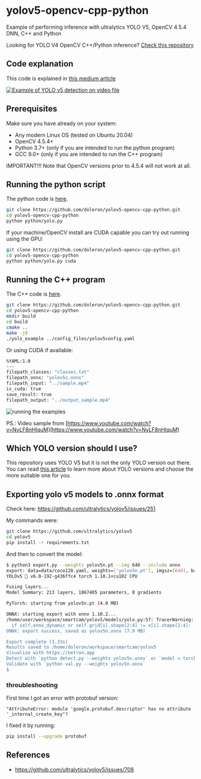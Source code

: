 # yolov5-opencv-cpp-python

Example of performing inference with ultralytics YOLO V5, OpenCV 4.5.4 DNN, C++ and Python

Looking for YOLO V4 OpenCV C++/Python inference? [Check this repository](https://github.com/doleron/yolov4-opencv-cpp-python)

## Code explanation

This code is explained in [this medium article](https://medium.com/@doleron/detecting-objects-with-yolov5-opencv-python-and-c-c7cf13d1483c)

[![Example of YOLO v5 detection on video file](http://img.youtube.com/vi/cHDLvp_NPOk/0.jpg)](http://www.youtube.com/watch?v=cHDLvp_NPOk "Example of YOLO v5 detection on video file")

## Prerequisites

Make sure you have already on your system:

- Any modern Linux OS (tested on Ubuntu 20.04)
- OpenCV 4.5.4+
- Python 3.7+ (only if you are intended to run the python program)
- GCC 9.0+ (only if you are intended to run the C++ program)

IMPORTANT!!! Note that OpenCV versions prior to 4.5.4 will not work at all.

## Running the python script

The python code is [here](python/yolo.py).

```bash
git clone https://github.com/doleron/yolov5-opencv-cpp-python.git
cd yolov5-opencv-cpp-python
python python/yolo.py 
```

If your machine/OpenCV install are CUDA capable you can try out running using the GPU:

```bash
git clone https://github.com/doleron/yolov5-opencv-cpp-python.git
cd yolov5-opencv-cpp-python
python python/yolo.py cuda
```

## Running the C++ program

The C++ code is [here](cpp/yolo.cpp).

```bash
git clone https://github.com/doleron/yolov5-opencv-cpp-python.git
cd yolov5-opencv-cpp-python
mkdir build
cd build
cmake ..
make -j8
./yolo_example ../config_files/yolov5config.yaml

```

Or using CUDA if available:

```bash
%YAML:1.0  
---  
filepath_classes: "classes.txt" 
filepath_onnx: "yolov5s.onnx" 
filepath_input: "../sample.mp4" 
is_cuda: true
save_result: true
filepath_output: "../output_sample.mp4" 
```

![running the examples](https://github.com/doleron/yolov5-opencv-cpp-python/raw/main/yolov5.png)

PS.: Video sample from [https://www.youtube.com/watch?v=NyLF8nHIquM](https://www.youtube.com/watch?v=NyLF8nHIquM)

## Which YOLO version should I use?

This repository uses YOLO V5 but it is not the only YOLO version out there. You can read [this article](https://towardsdatascience.com/yolo-v4-or-yolo-v5-or-pp-yolo-dad8e40f7109) to learn more about YOLO versions and choose the more suitable one for you.

## Exporting yolo v5 models to .onnx format

Check here: https://github.com/ultralytics/yolov5/issues/251

My commands were:

```bash
git clone https://github.com/ultralytics/yolov5
cd yolov5
pip install -r requirements.txt
```

And then to convert the model:

```bash
$ python3 export.py --weights yolov5n.pt --img 640 --include onnx
export: data=data/coco128.yaml, weights=['yolov5n.pt'], imgsz=[640], batch_size=1, device=cpu, half=False, inplace=False, train=False, optimize=False, int8=False, dynamic=False, simplify=False, opset=12, verbose=False, workspace=4, nms=False, agnostic_nms=False, topk_per_class=100, topk_all=100, iou_thres=0.45, conf_thres=0.25, include=['onnx']
YOLOv5 🚀 v6.0-192-g436ffc4 torch 1.10.1+cu102 CPU

Fusing layers... 
Model Summary: 213 layers, 1867405 parameters, 0 gradients

PyTorch: starting from yolov5n.pt (4.0 MB)

ONNX: starting export with onnx 1.10.2...
/home/user/workspace/smartcam/yolov5/models/yolo.py:57: TracerWarning: Converting a tensor to a Python boolean might cause the trace to be incorrect. We can't record the data flow of Python values, so this value will be treated as a constant in the future. This means that the trace might not generalize to other inputs!
  if self.onnx_dynamic or self.grid[i].shape[2:4] != x[i].shape[2:4]:
ONNX: export success, saved as yolov5n.onnx (7.9 MB)

Export complete (1.33s)
Results saved to /home/doleron/workspace/smartcam/yolov5
Visualize with https://netron.app
Detect with `python detect.py --weights yolov5n.onnx` or `model = torch.hub.load('ultralytics/yolov5', 'custom', 'yolov5n.onnx')
Validate with `python val.py --weights yolov5n.onnx`
$ 
```

### throubleshooting

First time I got an error with protobuf version:

```
"AttributeError: module 'google.protobuf.descriptor' has no attribute '_internal_create_key"?
```

 I fixed it by running:

```bash
pip install --upgrade protobuf
```

## References

- https://github.com/ultralytics/yolov5/issues/708
